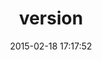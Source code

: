 ---
layout: post
title:  "version"
repo:   "stouset/version"
date:   2015-02-18 17:17:52
gemurl: http://github.com/stouset/version
---